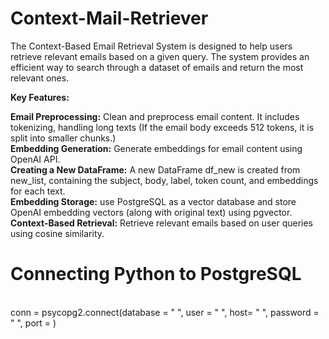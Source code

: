 # Context-Mail-Retriever

The Context-Based Email Retrieval System is designed to help users retrieve relevant emails based on a given query. The system provides an efficient way to search through a dataset of emails and return the most relevant ones.

**Key Features:**

**Email Preprocessing:** Clean and preprocess email content. It includes tokenizing, handling long texts (If the email body exceeds 512 tokens, it is split into smaller chunks.)
<br/>**Embedding Generation:** Generate embeddings for email content using OpenAI API.
<br/>**Creating a New DataFrame:** A new DataFrame df_new is created from new_list, containing the subject, body, label, token count, and embeddings for each text.
<br/>**Embedding Storage:** use PostgreSQL as a vector database and store OpenAI embedding vectors (along with original text) using pgvector.
<br/>**Context-Based Retrieval:** Retrieve relevant emails based on user queries using cosine similarity.


# Connecting Python to PostgreSQL
<br/>conn = psycopg2.connect(database = " ", 
                        user = " ", 
                        host= " ",
                        password = " ",
                        port =  )
